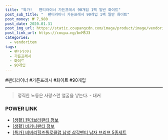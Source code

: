 ```yaml
--- 
title: "특가!   팬티라이너 가든프레시 90개입 1팩 일반 화이트" 
post_sub_title: "  팬티라이너 가든프레시 90개입 1팩 일반 화이트" 
post_money: ₩ 7,980 
post_date: 2020.01.31 
post_img_url: https://static.coupangcdn.com/image/product/image/vendoritem/2018/12/12/3655802614/8a1e2753-edbf-45c3-992b-a54e33a69d5a.jpg 
post_link_url: https://coupa.ng/bnM5J3 
categories: 
  - vendoritem 
tags: 
  - 팬티라이너 
  - 가든프레시 
  - 화이트 
  - 90개입 
--- 
```

  #팬티라이너 #가든프레시 #화이트 #90개입 
<hr> 

> 정직한 노동은 사랑스런 얼굴을 낳는다. - 대커 


### POWER LINK

* <a href="https://blog.naver.com/sakai111/221761285962" target="_blank"> [생활] 원더브라팬티 정보 </a>
* <a href="https://blog.naver.com/santokki14/221767755014" target="_blank"> [생활] 비키니팬티 정보 </a>
* <a href="https://blog.naver.com/santokki14/221791635463" target="_blank">[특가] 비버리힐즈폴로클럽 남성 삼각팬티 남자 브리프 5종세트</a>
